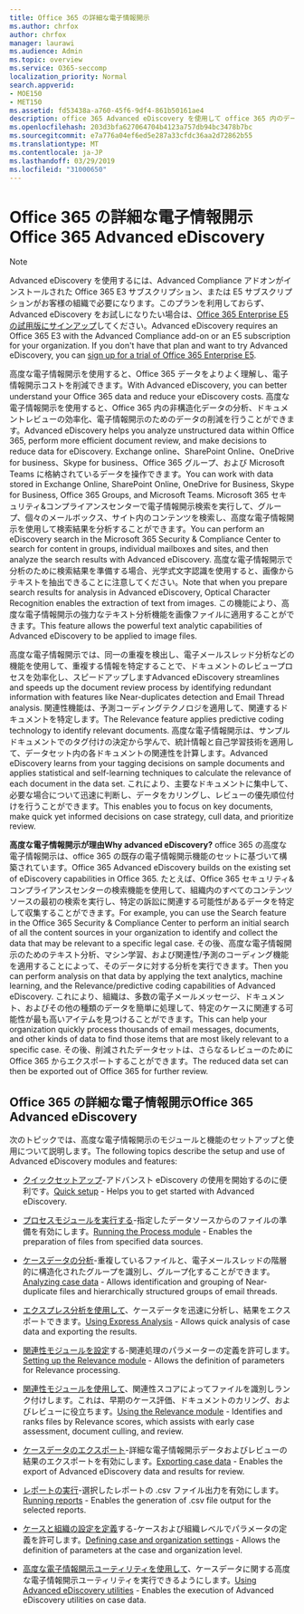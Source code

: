 ```yaml
---
title: Office 365 の詳細な電子情報開示
ms.author: chrfox
author: chrfox
manager: laurawi
ms.audience: Admin
ms.topic: overview
ms.service: O365-seccomp
localization_priority: Normal
search.appverid:
- MOE150
- MET150
ms.assetid: fd53438a-a760-45f6-9df4-861b50161ae4
description: office 365 Advanced eDiscovery を使用して office 365 内のデータを分析し、ドキュメントレビューを合理化し、効率的な電子情報開示に関する決定を行う方法について説明します。
ms.openlocfilehash: 203d3bfa627064704b4123a757db94bc3478b7bc
ms.sourcegitcommit: e7a776a04ef6ed5e287a33cfdc36aa2d72862b55
ms.translationtype: MT
ms.contentlocale: ja-JP
ms.lasthandoff: 03/29/2019
ms.locfileid: "31000650"
---
```

# <a name="office-365-advanced-ediscovery"></a><span data-ttu-id="b1bae-103">Office 365 の詳細な電子情報開示</span><span class="sxs-lookup"><span data-stu-id="b1bae-103">Office 365 Advanced eDiscovery</span></span>

> [!NOTE]
> <span data-ttu-id="b1bae-p101">Advanced eDiscovery を使用するには、Advanced Compliance アドオンがインストールされた Office 365 E3 サブスクリプション、または E5 サブスクリプションがお客様の組織で必要になります。このプランを利用しておらず、Advanced eDiscovery をお試しになりたい場合は、[Office 365 Enterprise E5 の試用版にサインアップ](https://go.microsoft.com/fwlink/p/?LinkID=698279)してください。</span><span class="sxs-lookup"><span data-stu-id="b1bae-p101">Advanced eDiscovery requires an Office 365 E3 with the Advanced Compliance add-on or an E5 subscription for your organization. If you don't have that plan and want to try Advanced eDiscovery, you can [sign up for a trial of Office 365 Enterprise E5](https://go.microsoft.com/fwlink/p/?LinkID=698279).</span></span> 
  
<span data-ttu-id="b1bae-106">高度な電子情報開示を使用すると、Office 365 データをよりよく理解し、電子情報開示コストを削減できます。</span><span class="sxs-lookup"><span data-stu-id="b1bae-106">With Advanced eDiscovery, you can better understand your Office 365 data and reduce your eDiscovery costs.</span></span> <span data-ttu-id="b1bae-107">高度な電子情報開示を使用すると、Office 365 内の非構造化データの分析、ドキュメントレビューの効率化、電子情報開示のためのデータの削減を行うことができます。</span><span class="sxs-lookup"><span data-stu-id="b1bae-107">Advanced eDiscovery helps you analyze unstructured data within Office 365, perform more efficient document review, and make decisions to reduce data for eDiscovery.</span></span> <span data-ttu-id="b1bae-108">Exchange online、SharePoint Online、OneDrive for business、Skype for business、Office 365 グループ、および Microsoft Teams に格納されているデータを操作できます。</span><span class="sxs-lookup"><span data-stu-id="b1bae-108">You can work with data stored in Exchange Online, SharePoint Online, OneDrive for Business, Skype for Business, Office 365 Groups, and Microsoft Teams.</span></span> <span data-ttu-id="b1bae-109">Microsoft 365 セキュリティ&amp;コンプライアンスセンターで電子情報開示検索を実行して、グループ、個々のメールボックス、サイト内のコンテンツを検索し、高度な電子情報開示を使用して検索結果を分析することができます。</span><span class="sxs-lookup"><span data-stu-id="b1bae-109">You can perform an eDiscovery search in the Microsoft 365 Security &amp; Compliance Center to search for content in groups, individual mailboxes and sites, and then analyze the search results with Advanced eDiscovery.</span></span> <span data-ttu-id="b1bae-110">高度な電子情報開示で分析のために検索結果を準備する場合、光学式文字認識を使用すると、画像からテキストを抽出できることに注意してください。</span><span class="sxs-lookup"><span data-stu-id="b1bae-110">Note that when you prepare search results for analysis in Advanced eDiscovery, Optical Character Recognition enables the extraction of text from images.</span></span> <span data-ttu-id="b1bae-111">この機能により、高度な電子情報開示の強力なテキスト分析機能を画像ファイルに適用することができます。</span><span class="sxs-lookup"><span data-stu-id="b1bae-111">This feature allows the powerful text analytic capabilities of Advanced eDiscovery to be applied to image files.</span></span>
  
<span data-ttu-id="b1bae-112">高度な電子情報開示では、同一の重複を検出し、電子メールスレッド分析などの機能を使用して、重複する情報を特定することで、ドキュメントのレビュープロセスを効率化し、スピードアップします</span><span class="sxs-lookup"><span data-stu-id="b1bae-112">Advanced eDiscovery streamlines and speeds up the document review process by identifying redundant information with features like Near-duplicates detection and Email Thread analysis.</span></span> <span data-ttu-id="b1bae-113">関連性機能は、予測コーディングテクノロジを適用して、関連するドキュメントを特定します。</span><span class="sxs-lookup"><span data-stu-id="b1bae-113">The Relevance feature applies predictive coding technology to identify relevant documents.</span></span> <span data-ttu-id="b1bae-114">高度な電子情報開示は、サンプルドキュメントでのタグ付けの決定から学んで、統計情報と自己学習技術を適用して、データセット内の各ドキュメントの関連性を計算します。</span><span class="sxs-lookup"><span data-stu-id="b1bae-114">Advanced eDiscovery learns from your tagging decisions on sample documents and applies statistical and self-learning techniques to calculate the relevance of each document in the data set.</span></span> <span data-ttu-id="b1bae-115">これにより、主要なドキュメントに集中して、必要な場合について迅速に判断し、データをカリングし、レビューの優先順位付けを行うことができます。</span><span class="sxs-lookup"><span data-stu-id="b1bae-115">This enables you to focus on key documents, make quick yet informed decisions on case strategy, cull data, and prioritize review.</span></span>
  
 <span data-ttu-id="b1bae-116">**高度な電子情報開示が理由**</span><span class="sxs-lookup"><span data-stu-id="b1bae-116">**Why advanced eDiscovery?**</span></span> <span data-ttu-id="b1bae-117">office 365 の高度な電子情報開示は、office 365 の既存の電子情報開示機能のセットに基づいて構築されています。</span><span class="sxs-lookup"><span data-stu-id="b1bae-117">Office 365 Advanced eDiscovery builds on the existing set of eDiscovery capabilities in Office 365.</span></span> <span data-ttu-id="b1bae-118">たとえば、Office 365 セキュリティ&amp;コンプライアンスセンターの検索機能を使用して、組織内のすべてのコンテンツソースの最初の検索を実行し、特定の訴訟に関連する可能性があるデータを特定して収集することができます。</span><span class="sxs-lookup"><span data-stu-id="b1bae-118">For example, you can use the Search feature in the Office 365 Security &amp; Compliance Center to perform an initial search of all the content sources in your organization to identify and collect the data that may be relevant to a specific legal case.</span></span> <span data-ttu-id="b1bae-119">その後、高度な電子情報開示のためのテキスト分析、マシン学習、および関連性/予測のコーディング機能を適用することによって、そのデータに対する分析を実行できます。</span><span class="sxs-lookup"><span data-stu-id="b1bae-119">Then you can perform analysis on that data by applying the text analytics, machine learning, and the Relevance/predictive coding capabilities of Advanced eDiscovery.</span></span> <span data-ttu-id="b1bae-120">これにより、組織は、多数の電子メールメッセージ、ドキュメント、およびその他の種類のデータを簡単に処理して、特定のケースに関連する可能性が最も高いアイテムを見つけることができます。</span><span class="sxs-lookup"><span data-stu-id="b1bae-120">This can help your organization quickly process thousands of email messages, documents, and other kinds of data to find those items that are most likely relevant to a specific case.</span></span> <span data-ttu-id="b1bae-121">その後、削減されたデータセットは、さらなるレビューのために Office 365 からエクスポートすることができます。</span><span class="sxs-lookup"><span data-stu-id="b1bae-121">The reduced data set can then be exported out of Office 365 for further review.</span></span> 
  
## <a name="office-365-advanced-ediscovery"></a><span data-ttu-id="b1bae-122">Office 365 の詳細な電子情報開示</span><span class="sxs-lookup"><span data-stu-id="b1bae-122">Office 365 Advanced eDiscovery</span></span>

<span data-ttu-id="b1bae-123">次のトピックでは、高度な電子情報開示のモジュールと機能のセットアップと使用について説明します。</span><span class="sxs-lookup"><span data-stu-id="b1bae-123">The following topics describe the setup and use of Advanced eDiscovery modules and features:</span></span>
  
- <span data-ttu-id="b1bae-124">[クイックセットアップ](quick-setup-for-advanced-ediscovery.md)-アドバンスト eDiscovery の使用を開始するのに便利です。</span><span class="sxs-lookup"><span data-stu-id="b1bae-124">[Quick setup](quick-setup-for-advanced-ediscovery.md) - Helps you to get started with Advanced eDiscovery.</span></span> 
    
- <span data-ttu-id="b1bae-125">[プロセスモジュールを実行する](run-the-process-module-in-advanced-ediscovery.md)-指定したデータソースからのファイルの準備を有効にします。</span><span class="sxs-lookup"><span data-stu-id="b1bae-125">[Running the Process module](run-the-process-module-in-advanced-ediscovery.md) - Enables the preparation of files from specified data sources.</span></span> 
    
- <span data-ttu-id="b1bae-126">[ケースデータの分析](analyze-case-data-with-advanced-ediscovery.md)-重複しているファイルと、電子メールスレッドの階層的に構造化されたグループを識別し、グループ化することができます。</span><span class="sxs-lookup"><span data-stu-id="b1bae-126">[Analyzing case data](analyze-case-data-with-advanced-ediscovery.md) - Allows identification and grouping of Near-duplicate files and hierarchically structured groups of email threads.</span></span> 

- <span data-ttu-id="b1bae-127">[エクスプレス分析を使用して](use-express-analysis-in-advanced-ediscovery.md)、ケースデータを迅速に分析し、結果をエクスポートできます。</span><span class="sxs-lookup"><span data-stu-id="b1bae-127">[Using Express Analysis](use-express-analysis-in-advanced-ediscovery.md) - Allows quick analysis of case data and exporting the results.</span></span> 
    
- <span data-ttu-id="b1bae-128">[関連性モジュールを設定](manage-relevance-setup-in-advanced-ediscovery.md)する-関連処理のパラメーターの定義を許可します。</span><span class="sxs-lookup"><span data-stu-id="b1bae-128">[Setting up the Relevance module](manage-relevance-setup-in-advanced-ediscovery.md) - Allows the definition of parameters for Relevance processing.</span></span> 
    
- <span data-ttu-id="b1bae-129">[関連性モジュールを使用して](use-relevance-in-advanced-ediscovery.md)、関連性スコアによってファイルを識別しランク付けします。これは、早期のケース評価、ドキュメントのカリング、およびレビューに役立ちます。</span><span class="sxs-lookup"><span data-stu-id="b1bae-129">[Using the Relevance module](use-relevance-in-advanced-ediscovery.md) - Identifies and ranks files by Relevance scores, which assists with early case assessment, document culling, and review.</span></span> 
    
- <span data-ttu-id="b1bae-130">[ケースデータのエクスポート](export-case-data-in-advanced-ediscovery.md)-詳細な電子情報開示データおよびレビューの結果のエクスポートを有効にします。</span><span class="sxs-lookup"><span data-stu-id="b1bae-130">[Exporting case data](export-case-data-in-advanced-ediscovery.md) - Enables the export of Advanced eDiscovery data and results for review.</span></span> 
    
- <span data-ttu-id="b1bae-131">[レポートの実行](run-reports-in-advanced-ediscovery.md)-選択したレポートの .csv ファイル出力を有効にします。</span><span class="sxs-lookup"><span data-stu-id="b1bae-131">[Running reports](run-reports-in-advanced-ediscovery.md) - Enables the generation of .csv file output for the selected reports.</span></span> 
    
- <span data-ttu-id="b1bae-132">[ケースと組織の設定を定義](define-case-and-tenant-settings-in-advanced-ediscovery.md)する-ケースおよび組織レベルでパラメータの定義を許可します。</span><span class="sxs-lookup"><span data-stu-id="b1bae-132">[Defining case and organization settings](define-case-and-tenant-settings-in-advanced-ediscovery.md) - Allows the definition of parameters at the case and organization level.</span></span> 
    
- <span data-ttu-id="b1bae-133">[高度な電子情報開示ユーティリティを使用して](use-advanced-ediscovery-utilities.md)、ケースデータに関する高度な電子情報開示ユーティリティを実行できるようにします。</span><span class="sxs-lookup"><span data-stu-id="b1bae-133">[Using Advanced eDiscovery utilities](use-advanced-ediscovery-utilities.md) - Enables the execution of  Advanced eDiscovery utilities on case data.</span></span> 
